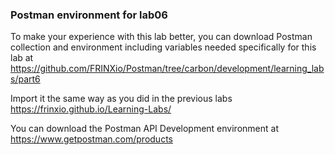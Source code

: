 ### Postman environment for lab06

To make your experience with this lab better, you can download Postman collection and environment including variables needed specifically for this lab at  <https://github.com/FRINXio/Postman/tree/carbon/development/learning_labs/part6>

Import it the same way as you did in the previous labs <https://frinxio.github.io/Learning-Labs/>

You can download the Postman API Development environment at <https://www.getpostman.com/products>